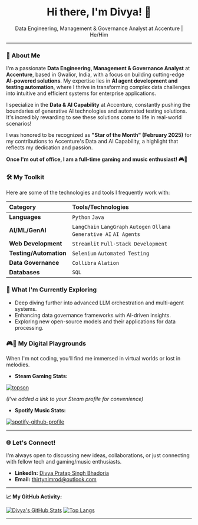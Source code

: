 <div align="center">
  <h1>Hi there, I'm Divya! 👋</h1>
  <p>Data Engineering, Management & Governance Analyst at Accenture | He/Him</p>
</div>

---

### 🚀 About Me

I'm a passionate **Data Engineering, Management & Governance Analyst** at **Accenture**, based in Gwalior, India, with a focus on building cutting-edge **AI-powered solutions**. My expertise lies in **AI agent development and testing automation**, where I thrive in transforming complex data challenges into intuitive and efficient systems for enterprise applications.

I specialize in the **Data & AI Capability** at Accenture, constantly pushing the boundaries of generative AI technologies and automated testing solutions. It's incredibly rewarding to see these solutions come to life in real-world scenarios!

I was honored to be recognized as **"Star of the Month" (February 2025)** for my contributions to Accenture's Data and AI Capability, a highlight that reflects my dedication and passion.

**Once I'm out of office, I am a full-time gaming and music enthusiast! 🎮🎵**

### 🛠️ My Toolkit

Here are some of the technologies and tools I frequently work with:

| Category | Tools/Technologies                                         |
| :------- | :--------------------------------------------------------- |
| **Languages** | `Python` `Java`                                          |
| **AI/ML/GenAI** | `LangChain` `LangGraph` `Autogen` `Ollama` `Generative AI` `AI Agents` |
| **Web Development** | `Streamlit` `Full-Stack Development`                     |
| **Testing/Automation** | `Selenium` `Automated Testing`                           |
| **Data Governance** | `Collibra` `Alation`                                     |
| **Databases** | `SQL`                                                    |

### 🌱 What I'm Currently Exploring

* Deep diving further into advanced LLM orchestration and multi-agent systems.
* Enhancing data governance frameworks with AI-driven insights.
* Exploring new open-source models and their applications for data processing.

### 🎮🎵 My Digital Playgrounds

When I'm not coding, you'll find me immersed in virtual worlds or lost in melodies.

* **Steam Gaming Stats:**

[![topson](https://steam-stat.vercel.app/api?profileName=thirtynimrod)](https://steamcommunity.com/id/thirtynimrod/) 

*(I've added a link to your Steam profile for convenience)*


* **Spotify Music Stats:**

[![spotify-github-profile](https://spotify-github-profile.kittinanx.com/api/view?uid=iamdivyapratap&cover_image=true&theme=default&show_offline=false&background_color=121212&interchange=true&bar_color=53b14f&bar_color_cover=false)](https://spotify-github-profile.kittinanx.com/api/view?uid=iamdivyapratap&redirect=true)

---

### 🌐 Let's Connect!

I'm always open to discussing new ideas, collaborations, or just connecting with fellow tech and gaming/music enthusiasts.

* **LinkedIn:** [Divya Pratap Singh Bhadoria](https://www.linkedin.com/in/iamdivyapratap/)
* **Email:** [thirtynimrod@outlook.com](mailto:thirtynimrod@outlook.com) 

---

**📈 My GitHub Activity:**

[![Divya's GitHub Stats](https://github-readme-stats.vercel.app/api?username=ThirtyNimrod&show_icons=true&theme=vue-dark&hide_border=true&count_private=true)](https://github.com/anuraghazra/github-readme-stats)
[![Top Langs](https://github.vercel.app/api/top-langs/?username=ThirtyNimrod&layout=compact&theme=vue-dark&hide_border=true)](https://github.com/anuraghazra/github-readme-stats)

---
